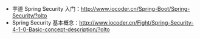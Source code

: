 * 芋道 Spring Security 入门：<http://www.iocoder.cn/Spring-Boot/Spring-Security/?olto>
* Spring Security 基本概念：<http://www.iocoder.cn/Fight/Spring-Security-4-1-0-Basic-concept-description/?olto>
